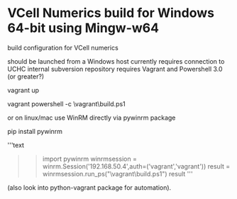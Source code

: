# VCell Numerics build for Windows 64-bit using Mingw-w64
build configuration for VCell numerics

should be launched from a Windows host 
currently requires connection to UCHC internal subversion repository
requires Vagrant and Powershell 3.0 (or greater?)

vagrant up

vagrant powershell -c \vagrant\build.ps1

or on linux/mac use WinRM directly via pywinrm package

pip install pywinrm

'''text
>> import pywinrm
>> winrmsession = winrm.Session('192.168.50.4',auth=('vagrant','vagrant'))
>> result = winrmsession.run_ps("\vagrant\build.ps1")
>> result
'''

(also look into python-vagrant package for automation).
